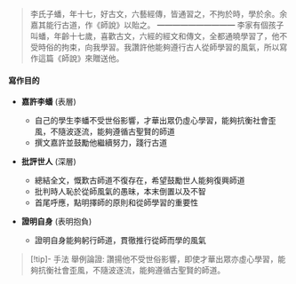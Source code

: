 > 李氏子蟠，年十七，好古文，六藝經傳，皆通習之，不拘於時，學於余。余嘉其能行古道，作《師說》以貽之。
> ━━━━━━━━━━
> 李家有個孩子叫蟠，年齡十七歲，喜歡古文，六經的經文和傳文，全都通曉學習了，他不受時俗的拘束，向我學習。我讚許他能夠遵行古人從師學習的風氣，所以寫作這篇《師說》來贈送他。

#### 寫作目的
- **嘉許李蟠** (表層)
	- 自己的學生李蟠不受世俗影響，才華出眾仍虛心學習，能夠抗衡社會歪風，不隨波逐流，能夠遵循古聖賢的師道
	- 撰文嘉許並鼓勵他繼續努力，踐行古道

- **批評世人** (深層)
	- 總結全文，慨歎古師道不復存在，希望鼓勵世人能夠復興師道
	- 批判時人恥於從師風氣的愚昧，本末倒置以及不智
	- 首尾呼應，點明擇師的原則和從師學習的重要性

- **證明自身** (表明抱負)
	- 證明自身能夠躬行師道，貫徹推行從師而學的風氣

> [!tip]- 手法
> 舉例論證: 讚揚他不受世俗影響，即使才華出眾亦虛心學習，能夠抗衡社會歪風，不隨波逐流，能夠遵循古聖賢的師道。
